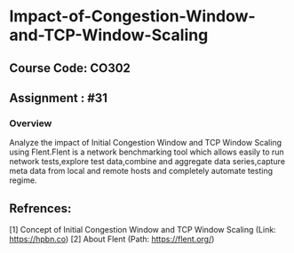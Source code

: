 # Impact-of-Congestion-Window-and-TCP-Window-Scaling

## Course Code: CO302

## Assignment : #31

### Overview 

Analyze the impact of Initial Congestion Window and TCP Window Scaling using Flent.Flent is a network benchmarking tool which allows easily to run network tests,explore test data,combine and aggregate data series,capture meta data from local and remote hosts and completely automate testing regime.  

## Refrences:
[1] Concept of Initial Congestion Window and TCP Window Scaling (Link: https://hpbn.co)
[2] About Flent (Path: https://flent.org/)
